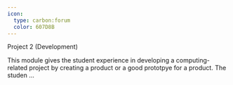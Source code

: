 ```yaml
---
icon:
  type: carbon:forum
  color: 607D8B
---
```

Project 2 (Development)

This module gives the student experience in developing a computing-related project by creating a product or a good prototpye for a product. The studen ... 
